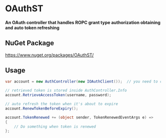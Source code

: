 # OAuthST
#### An OAuth controller that handles ROPC grant type authorization obtaining and auto token refreshing

## NuGet Package
https://www.nuget.org/packages/OAuthST/

## Usage
``` C#
var account = new AuthController(new IOAuthClient());  // you need to create your own implementation of the IOAuthClient interface

// retrieved token is stored inside AuthController.Info
account.RetrieveAccessToken(username, password);

// auto refresh the token when it's about to expire
account.RenewTokenBeforeExpiry();

account.TokenRenewed += (object sender, TokenRenewedEventArgs e) =>
{
    // Do something when token is renewed
};
```
